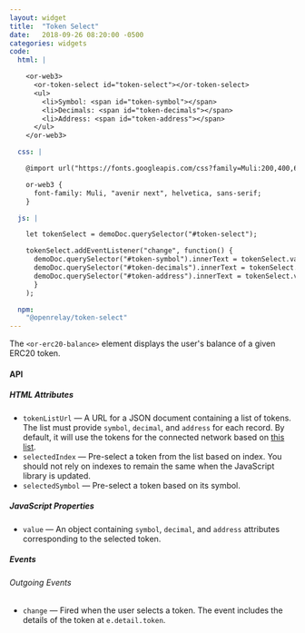```yaml
---
layout: widget
title:  "Token Select"
date:   2018-09-26 08:20:00 -0500
categories: widgets
code:
  html: |

    <or-web3>
      <or-token-select id="token-select"></or-token-select>
      <ul>
        <li>Symbol: <span id="token-symbol"></span>
        <li>Decimals: <span id="token-decimals"></span>
        <li>Address: <span id="token-address"></span>
      </ul>
    </or-web3>

  css: |

    @import url("https://fonts.googleapis.com/css?family=Muli:200,400,600");

    or-web3 {
      font-family: Muli, "avenir next", helvetica, sans-serif;
    }

  js: |

    let tokenSelect = demoDoc.querySelector("#token-select");

    tokenSelect.addEventListener("change", function() {
      demoDoc.querySelector("#token-symbol").innerText = tokenSelect.value.symbol;
      demoDoc.querySelector("#token-decimals").innerText = tokenSelect.value.decimals;
      demoDoc.querySelector("#token-address").innerText = tokenSelect.value.address;
      }
    );

  npm:
    "@openrelay/token-select"
---
```


The `<or-erc20-balance>` element displays the user's balance of a given ERC20
token.


#### API

##### HTML Attributes

* `tokenListUrl` &mdash; A URL for a JSON document containing a list of tokens.
  The list must provide `symbol`, `decimal`, and `address` for each record. By
  default, it will use the tokens for the connected network based on
  [this list](https://github.com/openrelayxyz/widgets/blob/master/packages/utilities/tokens.json).
* `selectedIndex` &mdash; Pre-select a token from the list based on index. You
  should not rely on indexes to remain the same when the JavaScript library is
  updated.
* `selectedSymbol` &mdash; Pre-select a token based on its symbol.


##### JavaScript Properties

* `value` &mdash; An object containing `symbol`, `decimal`, and `address`
  attributes corresponding to the selected token.

##### Events

###### Outgoing Events

* `change` &mdash; Fired when the user selects a token. The event includes the
  details of the token at `e.detail.token`.
